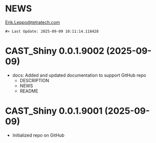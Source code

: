 NEWS
================
<Erik.Leppo@tetratech.com>

<!-- NEWS.md is generated from NEWS.Rmd. Please edit that file -->

    #> Last Update: 2025-09-09 10:11:14.118428

# CAST_Shiny 0.0.1.9002 (2025-09-09)

- docs: Added and updated documentation to support GitHub repo
  - DESCRIPTION
  - NEWS
  - README

# CAST_Shiny 0.0.1.9001 (2025-09-09)

- Initialized repo on GitHub
